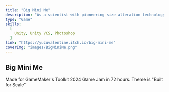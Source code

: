 ```yaml
---
title: "Big Mini Me"
description: "As a scientist with pioneering size alteration technology, use your prowess creatively and embark on a space adventure!"
type: "Game"
skills:
  [
    Unity, Unity VCS, Photoshop
  ]
link: "https://yuzuvalentine.itch.io/big-mini-me"
coverImg: "images/BigMiniMe.png"
---
```


## Big Mini Me

Made for GameMaker's Toolkit 2024 Game Jam in 72 hours. Theme is "Built for Scale"
